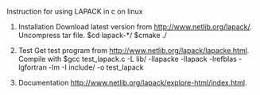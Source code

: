 Instruction for using LAPACK in c on linux

1.  Installation
      Download latest version from http://www.netlib.org/lapack/.
      Uncompress tar file.
      $cd lapack-*/
      $cmake ./
      
2.  Test
      Get test program from http://www.netlib.org/lapack/lapacke.html.
      Compile with 
        $gcc test_lapack.c -L lib/ -llapacke -llapack -lrefblas -lgfortran -lm -I include/ -o test_lapack 
      
3.  Documentation
      http://www.netlib.org/lapack/explore-html/index.html.

